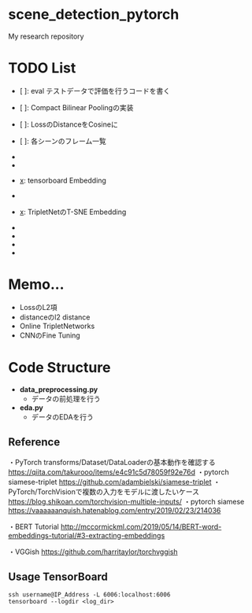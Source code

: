 # scene_detection_pytorch

My research repository  

# TODO List
+ [ ]: eval テストデータで評価を行うコードを書く
+ [ ]: Compact Bilinear Poolingの実装

+ [ ]: LossのDistanceをCosineに
+ [ ]: 各シーンのフレーム一覧

+ [x]: trainデータをmergeするコード(dataloader内)
+ [x]: textの前処理
+ [x]: tensorboard Embedding
+ [x]: TripletNetの実装
+ [x]: TripletNetのT-SNE Embedding
+ [x]: AudioCNNの実装
+ [x]: DataLoaderの実装
+ [x]: SiameseNetの実装
+ [x]: 学習フェーズの実装

# Memo...
- LossのL2項
- distanceのl2 distance
- Online TripletNetworks
- CNNのFine Tuning

# Code Structure
- **data_preprocessing.py**
  - データの前処理を行う
- **eda.py**
  - データのEDAを行う

## Reference 
・PyTorch transforms/Dataset/DataLoaderの基本動作を確認する 
https://qiita.com/takurooo/items/e4c91c5d78059f92e76d
・pytorch siamese-triplet
https://github.com/adambielski/siamese-triplet
・PyTorch/TorchVisionで複数の入力をモデルに渡したいケース
https://blog.shikoan.com/torchvision-multiple-inputs/
・pytorch siamese
https://vaaaaaanquish.hatenablog.com/entry/2019/02/23/214036

・BERT Tutorial
http://mccormickml.com/2019/05/14/BERT-word-embeddings-tutorial/#3-extracting-embeddings

・VGGish
https://github.com/harritaylor/torchvggish


## Usage TensorBoard
```
ssh username@IP_Address -L 6006:localhost:6006
tensorboard --logdir <log_dir>

```
